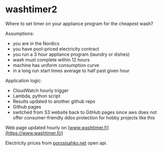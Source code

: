 # washtimer2

Where to set timer on your appliance program for the cheapest wash?


Assumptions:
 - you are in the Nordics
 - you have pool-priced electricity contract
 - you run a 3 hour appliance program (laundry or dishes)
 - wash must complete within 12 hours
 - machine has uniform consumption curve
 - in a long run start times average to half past given hour

Application logic:
 - CloudWatch hourly trigger
 - Lambda, python script
 - Results updated to another github repo
 - Github pages
 - switched from S3 website back to GitHub pages since aws does not offer consumer-friendly ddos protection for hobby projects like this

Web page updated hourly on [www.washtimer.fi](https://www.washtimer.fi/)

Electricity prices from [porssisahko.net](https://porssisahko.net/api) open api.